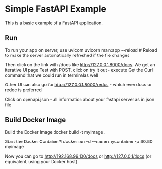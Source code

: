 # Simple FastAPI Example

This is a basic example of a FastAPI application.

## Run 
To run your app on server, use uvicorn
    uvicorn main:app --reload # Reload to make the server automatically refreshed if the file changes

Then click on the link with /docs like http://127.0.0.1:8000/docs. We get an iterative UI page
    Test with POST, click on try it out - execute
        Get the Curl command that we could run in terminalas well 

Other UI can also go for http://127.0.0.1:8000/redoc - which ever docs or redoc is preferred

Click on openapi.json - all information about your fastapi server as in json file

## Build Docker Image

Build the Docker Image
    docker build -t myimage .

Start the Docker Container¶
    docker run -d --name mycontainer -p 80:80 myimage

Now you can go to http://192.168.99.100/docs or http://127.0.0.1/docs (or equivalent, using your Docker host).
